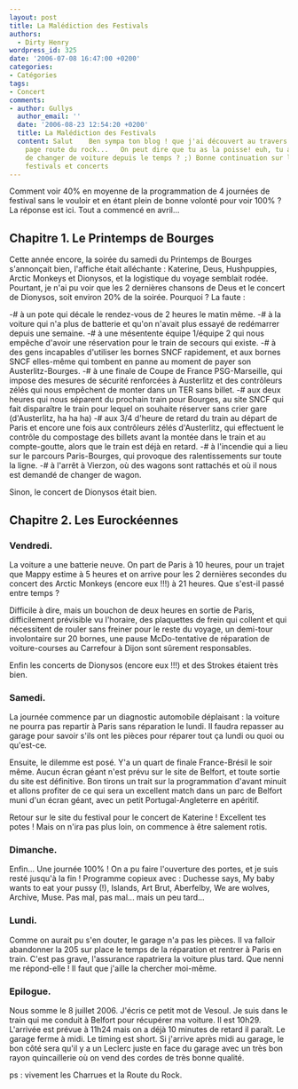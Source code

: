 ```yaml
---
layout: post
title: La Malédiction des Festivals
authors:
  - Dirty Henry
wordpress_id: 325
date: '2006-07-08 16:47:00 +0200'
categories:
- Catégories
tags:
- Concert
comments:
- author: Gullys
  author_email: ''
  date: '2006-08-23 12:54:20 +0200'
  title: La Malédiction des Festivals
  content: Salut    Ben sympa ton blog ! que j'ai découvert au travers des surf sur
    page route du rock...   On peut dire que tu as la poisse! euh, tu as pas décider
    de changer de voiture depuis le temps ? ;) Bonne continuation sur la route des
    festivals et concerts
---
```

Comment voir 40% en moyenne de la programmation de 4 journées de festival sans le vouloir et en étant plein de bonne volonté pour voir 100% ? La réponse est ici. Tout a commencé en avril...

<h2>Chapitre 1. Le Printemps de Bourges</h2>

Cette année encore, la soirée du samedi du Printemps de Bourges s'annonçait bien, l'affiche était alléchante : Katerine, Deus, Hushpuppies, Arctic Monkeys et Dionysos, et la logistique du voyage semblait rodée. Pourtant, je n'ai pu voir que les 2 dernières chansons de Deus et le concert de Dionysos, soit environ 20% de la soirée. Pourquoi ? La faute :

-# à un pote qui décale le rendez-vous de 2 heures le matin même.
-# à la voiture qui n'a plus de batterie et qu'on n'avait plus essayé de redémarrer depuis une semaine.
-# à une mésentente équipe 1/équipe 2 qui nous empêche d'avoir une réservation pour le train de secours qui existe.
-# à des gens incapables d'utiliser les bornes SNCF rapidement, et aux bornes SNCF elles-même qui tombent en panne au moment de payer son Austerlitz-Bourges.
-# à une finale de Coupe de France PSG-Marseille, qui impose des mesures de sécurité renforcées à Austerlitz et des contrôleurs zélés qui nous empêchent de monter dans un TER sans billet.
-# aux deux heures qui nous séparent du prochain train pour Bourges, au site SNCF qui fait disparaître le train pour lequel on souhaite réserver sans crier gare (d'Austerlitz, ha ha ha)
-# aux 3/4 d'heure de retard du train au départ de Paris et encore une fois aux contrôleurs zélés d'Austerlitz, qui effectuent le contrôle du compostage des billets avant la montée dans le train et au compte-goutte, alors que le train est déjà en retard.
-# à l'incendie qui a lieu sur le parcours Paris-Bourges, qui provoque des ralentissements sur toute la ligne.
-# à l'arrêt à Vierzon, où des wagons sont rattachés et où il nous est demandé de changer de wagon.

Sinon, le concert de Dionysos était bien.

<h2>Chapitre 2. Les Eurockéennes</h2>

<h3>Vendredi.</h3>

La voiture a une batterie neuve. On part de Paris à 10 heures, pour un trajet que Mappy estime à 5 heures et on arrive pour les 2 dernières secondes du concert des Arctic Monkeys (encore eux !!!) à 21 heures. Que s'est-il passé entre temps ?

Difficile à dire, mais un bouchon de deux heures en sortie de Paris, difficilement prévisible vu l'horaire, des plaquettes de frein qui collent et qui nécessitent de rouler sans freiner pour le reste du voyage, un demi-tour involontaire sur 20 bornes, une pause McDo-tentative de réparation de voiture-courses au Carrefour à Dijon sont sûrement responsables.

Enfin les concerts de Dionysos (encore eux !!!) et des Strokes étaient très bien.

<h3>Samedi.</h3>

La journée commence par un diagnostic automobile déplaisant : la voiture ne pourra pas repartir à Paris sans réparation le lundi. Il faudra repasser au garage pour savoir s'ils ont les pièces pour réparer tout ça lundi ou quoi ou qu'est-ce. 

Ensuite, le dilemme est posé. Y'a un quart de finale France-Brésil le soir même. Aucun écran géant n'est prévu sur le site de Belfort, et toute sortie du site est définitive. Bon tirons un trait sur la programmation d'avant minuit et allons profiter de ce qui sera un excellent match dans un parc de Belfort muni d'un écran géant, avec un petit Portugal-Angleterre en apéritif.

Retour sur le site du festival pour le concert de Katerine ! Excellent tes potes ! Mais on n'ira pas plus loin, on commence à être salement rotis.

<h3>Dimanche.</h3>

Enfin... Une journée 100% ! On a pu faire l'ouverture des portes, et je suis resté jusqu'à la fin ! Programme copieux avec : Duchesse says, My baby wants to eat your pussy (!), Islands, Art Brut, Aberfelby, We are wolves, Archive, Muse. Pas mal, pas mal... mais un peu tard...

<h3>Lundi.</h3>

Comme on aurait pu s'en douter, le garage n'a pas les pièces. Il va falloir abandonner la 205 sur place le temps de la réparation et rentrer à Paris en train. C'est pas grave, l'assurance rapatriera la voiture plus tard. Que nenni me répond-elle ! Il faut que j'aille la chercher moi-même.

<h3>Epilogue.</h3>

Nous somme le 8 juillet 2006. J'écris ce petit mot de Vesoul. Je suis dans le train qui me conduit à Belfort pour récupérer ma voiture. Il est 10h29. L'arrivée est prévue à 11h24 mais on a déjà 10 minutes de retard il paraît. Le garage ferme à midi. Le timing est short. Si j'arrive après midi au garage, le bon côté sera qu'il y a un Leclerc juste en face du garage avec un très bon rayon quincaillerie où on vend des cordes de très bonne qualité.

ps : vivement les Charrues et la Route du Rock.
